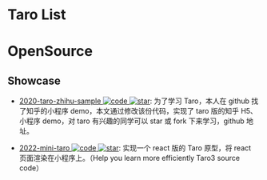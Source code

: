 # Taro List

# OpenSource

## Showcase

- [2020-taro-zhihu-sample ![code](https://ng-tech.icu/assets/code.svg) ![star](https://img.shields.io/github/stars/NervJS/taro-zhihu-sample)](https://github.com/NervJS/taro-zhihu-sample): 为了学习 Taro，本人在 github 找了知乎的小程序 demo，本文通过修改该份代码，实现了 taro 版的知乎 H5、小程序 demo，对 taro 有兴趣的同学可以 star 或 fork 下来学习，github 地址。

- [2022-mini-taro ![code](https://ng-tech.icu/assets/code.svg) ![star](https://img.shields.io/github/stars/55utah/mini-taro)](https://github.com/55utah/mini-taro): 实现一个 react 版的 Taro 原型，将 react 页面渲染在小程序上。（Help you learn more efficiently Taro3 source code）
